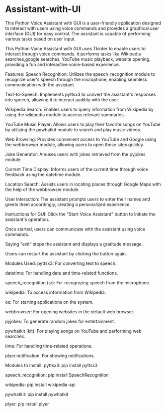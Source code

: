 # Assistant-with-UI

This Python Voice Assistant with GUI is a user-friendly application designed to interact with users using voice commands and provides a graphical user interface (GUI) for easy control. The assistant is capable of performing various tasks based on user input.

This Python Voice Assistant with GUI uses Tkinter to enable users to interact through voice commands. It performs tasks like Wikipedia searches,google searches, YouTube music playback, website opening, providing a fun and interactive voice-based experience.

Features:
Speech Recognition: Utilizes the speech_recognition module to recognize user's speech through the microphone, enabling seamless communication with the assistant.

Text-to-Speech: Implements pyttsx3 to convert the assistant's responses into speech, allowing it to interact audibly with the user.

Wikipedia Search: Enables users to query information from Wikipedia by using the wikipedia module to access relevant summaries.

YouTube Music Player: Allows users to play their favorite songs on YouTube by utilizing the pywhatkit module to search and play music videos.

Web Browsing: Provides convenient access to YouTube and Google using the webbrowser module, allowing users to open these sites quickly.

Joke Generator: Amuses users with jokes retrieved from the pyjokes module.

Current Time Display: Informs users of the current time through voice feedback using the datetime module.

Location Search: Assists users in locating places through Google Maps with the help of the webbrowser module.

User Interaction: The assistant prompts users to enter their names and greets them accordingly, creating a personalized experience.

Instructions for GUI:
Click the "Start Voice Assistant" button to initiate the assistant's operation.

Once started, users can communicate with the assistant using voice commands.

Saying "exit" stops the assistant and displays a gratitude message.

Users can restart the assistant by clicking the button again.

Modules Used:
pyttsx3: For converting text to speech.

datetime: For handling date and time-related functions.

speech_recognition (sr): For recognizing speech from the microphone.

wikipedia: To access information from Wikipedia.

os: For starting applications on the system.

webbrowser: For opening websites in the default web browser.

pyjokes: To generate random jokes for entertainment.

pywhatkit (kit): For playing songs on YouTube and performing web searches.

time: For handling time-related operations.

plyer.notification: For showing notifications.

Modules to Install:
pyttsx3: pip install pyttsx3

speech_recognition: pip install SpeechRecognition

wikipedia: pip install wikipedia-api

pywhatkit: pip install pywhatkit

plyer: pip install plyer

